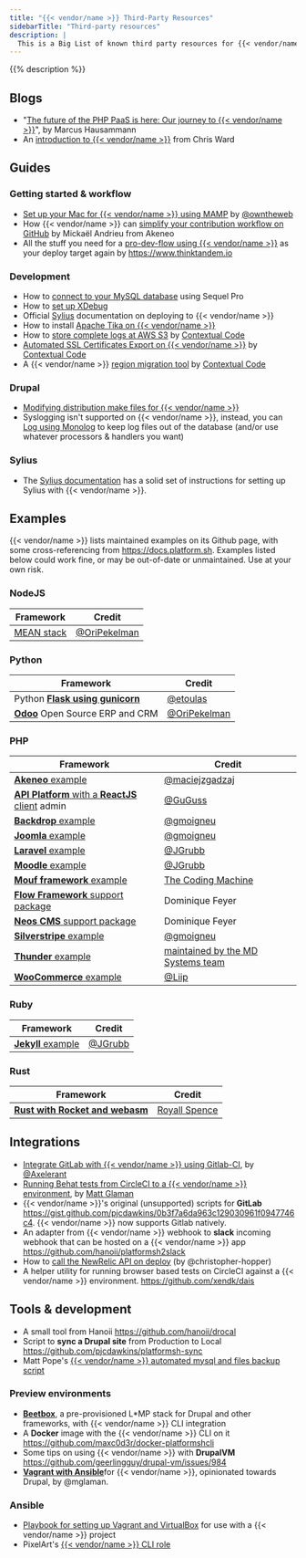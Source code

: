 ```yaml
---
title: "{{< vendor/name >}} Third-Party Resources"
sidebarTitle: "Third-party resources"
description: |
  This is a Big List of known third party resources for {{< vendor/name >}}. These resources aren't vetted by {{< vendor/name >}}, but may be useful for people working with the platform.
---
```


{{% description %}}

<!-- vale off -->
## Blogs

- "[The future of the PHP PaaS is here: Our journey to {{< vendor/name >}}](https://platform.sh/2016/06/future-php-paas/)", by Marcus Hausammann
- An [introduction to {{< vendor/name >}}](https://www.sitepoint.com/first-look-platform-sh-development-deployment-saas/) from Chris Ward

## Guides

### Getting started & workflow

- [Set up your Mac for {{< vendor/name >}} using MAMP](https://github.com/owntheweb/platform-quick-starter) by [@owntheweb](https://github.com/owntheweb)
- How {{< vendor/name >}} can [simplify your contribution workflow on GitHub](https://medium.com/akeneo-labs/how-platform-sh-can-simplify-your-contribution-workflow-on-github-6e2a557a1bcc) by Mickaël Andrieu from Akeneo
- All the stuff you need for a [pro-dev-flow using {{< vendor/name >}}](https://github.com/thinktandem/platform-workflow-demo) as your deploy target  again by https://www.thinktandem.io

### Development

- How to [connect to your MySQL database](https://www.thinktandem.io/blog/2017/03/03/connecting-to-a-remote-platform-sh-database) using Sequel Pro
- How to [set up XDebug](https://ghosty.co.uk/2015/09/debugging-on-platform-sh/)
- Official [Sylius](https://docs.sylius.com/en/latest/cookbook/deployment/platform-sh.html) documentation on deploying to {{< vendor/name >}}
- How to install [Apache Tika on {{< vendor/name >}}](https://thinktandem.io/blog/2017/11/10/apache-tika-on-platform-sh/)
- How to [store complete logs at AWS S3](https://gitlab.com/contextualcode/platformsh-store-logs-at-s3) by [Contextual Code](https://www.contextualcode.com/)
- [Automated SSL Certificates Export on {{< vendor/name >}}](https://www.contextualcode.com/Blog/Automated-SSL-Certificates-Export-on-Platform.sh) by [Contextual Code](https://www.contextualcode.com/)
- A {{< vendor/name >}} [region migration tool](https://gitlab.com/contextualcode/platformsh-migration) by [Contextual Code](https://www.contextualcode.com/)

### Drupal

- [Modifying distribution make files for {{< vendor/name >}}](https://www.nickvahalik.com/blog/modifying-distribution-makefiles-within-your-own-project-makefile-platformsh)
- Syslogging isn't supported on {{< vendor/name >}}, instead, you can [Log using Monolog](https://gist.github.com/janstoeckler/7f251bf10fedbfb7f752b61ee5d2ef5e) to keep log files out of the database (and/or use whatever processors & handlers you want)

### Sylius

- The [Sylius documentation](https://docs.sylius.com/en/1.12/cookbook/deployment/platform-sh.html) has a solid set of instructions for setting up Sylius with {{< vendor/name >}}.

## Examples

{{< vendor/name >}} lists maintained examples on its Github page, with some cross-referencing from https://docs.platform.sh. Examples listed below could work fine, or may be out-of-date or unmaintained. Use at your own risk.

### NodeJS

Framework  | Credit
-----------|-------
[MEAN stack](https://github.com/OriPekelman/platformsh-example-mean)|[@OriPekelman](https://github.com/OriPekelman)

### Python

Framework  | Credit
-----------|-------
Python [**Flask using gunicorn**](https://github.com/etoulas/platformsh-example-flask)|[@etoulas](https://github.com/etoulas)
[**Odoo**](https://github.com/OriPekelman/platformsh-example-odoo) Open Source ERP and CRM|[@OriPekelman](https://github.com/OriPekelman)

### PHP

Framework  | Credit
-----------|-------
[**Akeneo** example](https://github.com/maciejzgadzaj/akeneo-on-platformsh-example)|[@maciejzgadzaj](https://github.com/maciejzgadzaj)
[**API Platform** with a **ReactJS** client](https://github.com/GuGuss/platformsh-api-platform-admin) admin |[@GuGuss](https://github.com/GuGuss)
[**Backdrop** example](https://github.com/gmoigneu/platformsh-example-backdrop)|[@gmoigneu](https://github.com/gmoigneu)
[**Joomla** example](https://github.com/gmoigneu/platformsh-example-joomla)|[@gmoigneu](https://github.com/gmoigneu)
[**Laravel** example](https://github.com/JGrubb/platformsh-laravel-example)|[@JGrubb](https://github.com/JGrubb)
[**Moodle** example](https://github.com/JGrubb/platform-sh-moodle-example)|[@JGrubb](https://github.com/JGrubb)
[**Mouf framework** example](https://github.com/xhuberty/RhMachine)|[The Coding Machine](https://github.com/xhuberty)
[**Flow Framework** support package](https://github.com/ttreeagency/FlowPlatformSh)|Dominique Feyer
[**Neos CMS** support package](https://github.com/ttreeagency/NeosPlatformSh)|Dominique Feyer
[**Silverstripe** example](https://github.com/gmoigneu/platformsh-example-silverstripe)|[@gmoigneu](https://github.com/gmoigneu)
[**Thunder** example](https://github.com/md-systems/platformsh-example-thunder)|[maintained by the MD Systems team](https://github.com/md-systems)
[**WooCommerce** example](https://github.com/liip/woocommerce-demo)|[@Liip](https://github.com/liip)

### Ruby

Framework  | Credit
-----------|-------
[**Jekyll** example](https://github.com/JGrubb/platformsh-jekyll)|[@JGrubb](https://github.com/JGrubb)

### Rust

Framework  | Credit
-----------|-------
[**Rust with Rocket and webasm**](https://github.com/royallthefourth/platformsh-rust-rocket)|[Royall Spence](https://github.com/royallthefourth)

## Integrations

- [Integrate GitLab with {{< vendor/name >}} using Gitlab-CI](https://github.com/axelerant/pushtoplatformsh), by [@Axelerant](https://github.com/axelerant)
- [Running Behat tests from CircleCI to a {{< vendor/name >}} environment](https://glamanate.com/blog/running-behat-tests-circleci-platformsh-environment), by [Matt Glaman](https://github.com/mglaman)
- {{< vendor/name >}}'s original (unsupported) scripts for **GitLab** https://gist.github.com/pjcdawkins/0b3f7a6da963c129030961f0947746c4. {{< vendor/name >}} now supports Gitlab natively.
- An adapter from {{< vendor/name >}} webhook to **slack** incoming webhook that can be hosted on a {{< vendor/name >}} app https://github.com/hanoii/platformsh2slack
- How to [call the NewRelic API on deploy](https://github.com/platformsh/platformsh-docs/pull/536#issuecomment-295578188) (by @christopher-hopper)
- A helper utility for running browser based tests on CircleCI against a {{< vendor/name >}} environment. https://github.com/xendk/dais

## Tools & development

- A small tool from Hanoii https://github.com/hanoii/drocal
- Script to **sync a Drupal site** from Production to Local https://github.com/pjcdawkins/platformsh-sync
- Matt Pope's [{{< vendor/name >}} automated mysql and files backup script](https://bitbucket.org/snippets/kaypro4/gnB4E)

### Preview environments

- [**Beetbox**](https://beetbox.readthedocs.io/en/stable/), a pre-provisioned L*MP stack for Drupal and other frameworks, with {{< vendor/name >}} CLI integration
- A **Docker** image with the {{< vendor/name >}} CLI on it https://github.com/maxc0d3r/docker-platformshcli
- Some tips on using {{< vendor/name >}} with **DrupalVM** https://github.com/geerlingguy/drupal-vm/issues/984
- [**Vagrant with Ansible**](https://github.com/mglaman/platformsh-vagrant)for {{< vendor/name >}}, opinionated towards Drupal, by @mglaman.

### Ansible

- [Playbook for setting up Vagrant and VirtualBox](https://github.com/DurableDrupal/ansible-vm-platformsh) for use with a {{< vendor/name >}} project
- PixelArt's [{{< vendor/name >}} CLI role](https://galaxy.ansible.com/pixelart/platformsh-cli/)
